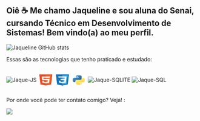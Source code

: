 ## Oiê ☕ Me chamo Jaqueline e sou aluna do Senai, cursando Técnico em Desenvolvimento de Sistemas! Bem vindo(a) ao meu perfil. 

![Jaqueline GitHub stats](https://github-readme-stats.vercel.app/api?username=JaquelineSouzaSantos&show_icons=true&theme=highcontrast)

Essas são as tecnologias que tenho praticado e estudado:
<div style="display: inline_block"><br>
<img align="center" alt="Jaque-JS" height="30" widht="40"
<img src="https://cdn.jsdelivr.net/gh/devicons/devicon@latest/icons/javascript/javascript-original.svg" />  
<img align="center" alt="Jaque-HTML" height="30" width="40" src="https://raw.githubusercontent.com/devicons/devicon/master/icons/html5/html5-original.svg">
<img align="center" alt="Jaque-CSS" height="30" width="40" src="https://raw.githubusercontent.com/devicons/devicon/master/icons/css3/css3-original.svg">
<img align="center" alt="Jaque-Python" height="30" width="40" src="https://raw.githubusercontent.com/devicons/devicon/master/icons/python/python-original.svg">
<img align="center" alt="Jaque-SQLITE" height="30" width="40" src="https://cdn.jsdelivr.net/gh/devicons/devicon@latest/icons/sqlite/sqlite-original.svg" ">
<img align="center" alt="Jaque-SQL" height="30" width="40" src="https://cdn.jsdelivr.net/gh/devicons/devicon@latest/icons/sqldeveloper/sqldeveloper-original.svg" >
</div>


##

Por onde você pode ter contato comigo? Veja! :

<div>
<a href = "mailto:jaquelinedesozuasantos650@gmail.com"><img src="https://img.shields.io/badge/-Gmail-%23333?style=for-the-badge&logo=gmail&logoColor=white&quot; target="_blank"></a>
</div>
